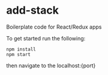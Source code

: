 # add-stack
Boilerplate code for React/Redux apps

To get started run the following:
```
npm install
npm start
```
then navigate to the localhost:{port}
